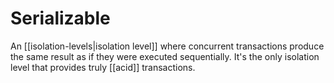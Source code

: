 # Serializable
An [[isolation-levels|isolation level]] where concurrent transactions produce the same result as if they were executed sequentially. It's the only isolation level that provides truly [[acid]] transactions.
